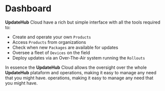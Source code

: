 # Dashboard

**UpdateHub** Cloud have a rich but simple interface with all the tools required to:

- Create and operate your own `Products`
- Access `Products` from organizations
- Check when new `Packages` are available for updates
- Oversee a fleet of `Devices` on the field
- Deploy updates via an Over-The-Air system running the `Rollouts`

In essence the **UpdateHub** Cloud allows the oversight over the whole **UpdateHub** plataform and operations, making it easy to manage any need that you might have. operations, making it easy to manage any need that you might have.

